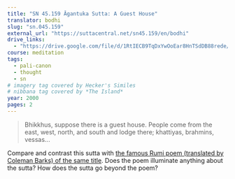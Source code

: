 ```yaml
---
title: "SN 45.159 Āgantuka Sutta: A Guest House"
translator: bodhi
slug: "sn.045.159"
external_url: "https://suttacentral.net/sn45.159/en/bodhi"
drive_links:
  - "https://drive.google.com/file/d/1RtIECB9TqDxYwOoEar8HnTSdDB88rede/view?usp=drivesdk"
course: meditation
tags:
  - pali-canon
  - thought
  - sn
# imagery tag covered by Hecker's Similes
# nibbana tag covered by *The Island*
year: 2000
pages: 2
---
```


> Bhikkhus, suppose there is a guest house.
People come from the east, west, north, and south and lodge there;
khattiyas, brahmins, vessas...

Compare and contrast this sutta with [the famous Rumi poem (translated by Coleman Barks) of the same title](https://www.scottishpoetrylibrary.org.uk/poem/guest-house/).
Does the poem illuminate anything about the sutta?
How does the sutta go beyond the poem?

